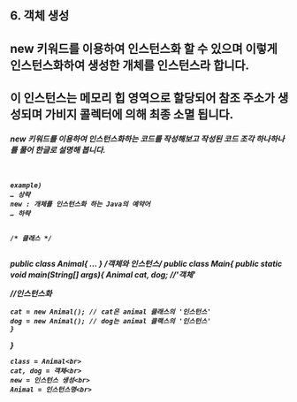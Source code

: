 ﻿## 6. 객체 생성
## new 키워드를 이용하여 인스턴스화 할 수 있으며 이렇게 인스턴스화하여 생성한 개체를 인스턴스라 합니다.
## 이 인스턴스는 메모리 힙 영역으로 할당되어 참조 주소가 생성되며 가비지 콜렉터에 의해 최종 소멸 됩니다.
<H5>
new 키워드를 이용하여 인스턴스화하는 코드를 작성해보고 작성된 코드
 조각 하나하나를 풀어 한글로 설명해 봅니다.
<br><br><br>


```
example)
… 상략
new : 개체를 인스턴스화 하는 Java의 예약어
… 하략


/* 클래스 */


```
public class Animal{
...
}
/*객체와 인스턴스*/
public class Main{
	public static void main(String[] args){
		Animal cat, dog; //'객체'

//인스턴스화

	cat = new Animal(); // cat은 animal 클래스의 '인스턴스'
	dog = new Animal(); // dog는 animal 클랙스의 '인스턴스'
	}
}
```
class = Animal<br>
cat, dog = 객체<br>
new = 인스턴스 생성<br>
Animal = 인스턴스명<br>

